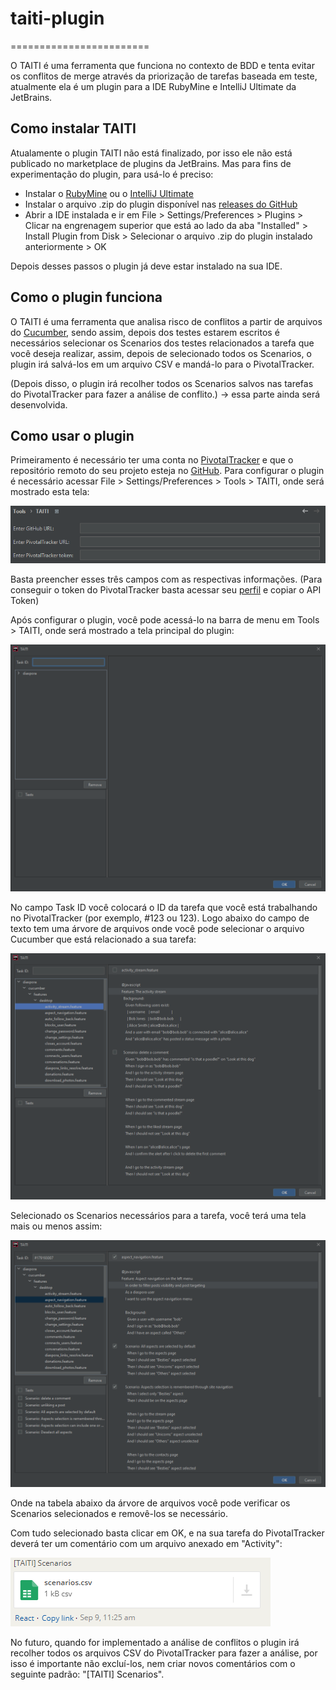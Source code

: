 # taiti-plugin
========================

O TAITI é uma ferramenta que funciona no contexto de BDD e tenta evitar os conflitos de merge através da priorização de tarefas baseada em teste, atualmente ela é um plugin para a IDE RubyMine e IntelliJ Ultimate da JetBrains.

## Como instalar TAITI

Atualamente o plugin TAITI não está finalizado, por isso ele não está publicado no marketplace de plugins da JetBrains.
Mas para fins de experimentação do plugin, para usá-lo é preciso:

* Instalar o [RubyMine](https://www.jetbrains.com/pt-br/ruby/) ou o [IntelliJ Ultimate](https://www.jetbrains.com/pt-br/idea/)
* Instalar o arquivo .zip do plugin disponível nas [releases do GitHub](https://github.com/vngabriel/taiti-plugin/releases/download/v0.1/taiti-plugin-0.1.zip)
* Abrir a IDE instalada e ir em File > Settings/Preferences > Plugins > Clicar na engrenagem superior que está ao lado da aba "Installed" > Install Plugin from Disk > Selecionar o arquivo .zip do plugin instalado anteriormente > OK

Depois desses passos o plugin já deve estar instalado na sua IDE.

## Como o plugin funciona

O TAITI é uma ferramenta que analisa risco de conflitos a partir de arquivos do [Cucumber](https://cucumber.io/), sendo assim, depois dos testes estarem escritos
é necessários selecionar os Scenarios dos testes relacionados a tarefa que você deseja realizar, assim, depois de selecionado todos os Scenarios,
o plugin irá salvá-los em um arquivo CSV e mandá-lo para o PivotalTracker. 

(Depois disso, o plugin irá recolher todos os Scenarios salvos nas tarefas do PivotalTracker para fazer a análise de conflito.) -> essa parte ainda será desenvolvida.

## Como usar o plugin

Primeiramento é necessário ter uma conta no [PivotalTracker](https://www.pivotaltracker.com/) e que o repositório remoto do seu projeto esteja no [GitHub](https://github.com/).
Para configurar o plugin é necessário acessar File > Settings/Preferences > Tools > TAITI, onde será mostrado esta tela:

<img width="600px" alt="Settings" src="/doc/settings.png"/> 

Basta preencher esses três campos com as respectivas informações. (Para conseguir o token do PivotalTracker basta acessar seu [perfil](https://www.pivotaltracker.com/profile) e copiar o API Token)


Após configurar o plugin, você pode acessá-lo na barra de menu em Tools > TAITI, onde será mostrado a tela principal do plugin:

<img width="600px" alt="Tela do plugin" src="/doc/plugin1.png"/> 

No campo Task ID você colocará o ID da tarefa que você está trabalhando no PivotalTracker (por exemplo, #123 ou 123). 
Logo abaixo do campo de texto tem uma árvore de arquivos onde você pode selecionar o arquivo Cucumber que está relacionado a sua tarefa:

<img width="600px" alt="Tela do plugin" src="/doc/plugin2.png"/> 

Selecionado os Scenarios necessários para a tarefa, você terá uma tela mais ou menos assim:

<img width="600px" alt="Tela do plugin" src="/doc/plugin3.png"/> 

Onde na tabela abaixo da árvore de arquivos você pode verificar os Scenarios selecionados e removê-los se necessário.

Com tudo selecionado basta clicar em OK, e na sua tarefa do PivotalTracker deverá ter um comentário com um arquivo anexado em "Activity":

<img alt="Tela do plugin" src="/doc/pivotal.png"/> 

No futuro, quando for implementado a análise de conflitos o plugin irá recolher todos os arquivos CSV do PivotalTracker para fazer a análise, por isso é importante não excluí-los, nem criar novos comentários com o seguinte padrão: "[TAITI] Scenarios".











